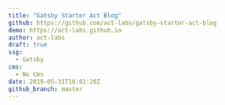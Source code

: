 ```yaml
---
title: "Gatsby Starter Act Blog"
github: https://github.com/act-labs/gatsby-starter-act-blog
demo: https://act-labs.github.io
author: act-labs
draft: true
ssg:
  - Gatsby
cms:
  - No Cms
date: 2019-05-31T16:02:20Z
github_branch: master
---
```

